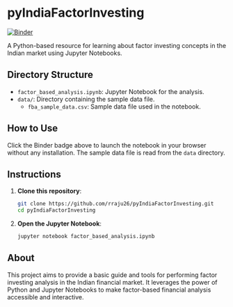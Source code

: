 # pyIndiaFactorInvesting

[![Binder](https://mybinder.org/badge_logo.svg)](https://mybinder.org/v2/gh/rraju26/pyIndiaFactorInvesting/main)

A Python-based resource for learning about factor investing concepts in the Indian market using Jupyter Notebooks.

## Directory Structure

- `factor_based_analysis.ipynb`: Jupyter Notebook for the analysis.
- `data/`: Directory containing the sample data file.
  - `fba_sample_data.csv`: Sample data file used in the notebook.

## How to Use

Click the Binder badge above to launch the notebook in your browser without any installation. The sample data file is read from the `data` directory.

## Instructions

1. **Clone this repository**:
   ```bash
   git clone https://github.com/rraju26/pyIndiaFactorInvesting.git
   cd pyIndiaFactorInvesting


2. **Open the Jupyter Notebook**:
    ```bash 
    jupyter notebook factor_based_analysis.ipynb

## About

This project aims to provide a basic guide and tools for performing factor investing analysis in the Indian financial market. It leverages the power of Python and Jupyter Notebooks to make factor-based financial analysis accessible and interactive.
